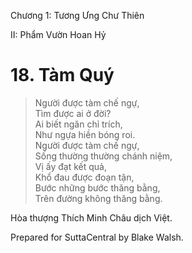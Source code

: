  

Chương 1: Tương Ưng Chư Thiên

II: Phẩm Vườn Hoan Hỷ

# 18\. Tàm Quý

> Người được tàm chế ngự,  
> Tìm được ai ở đời?  
> Ai biết ngăn chỉ trích,  
> Như ngựa hiền bóng roi.  
> Người được tàm chế ngự,  
> Sống thường thường chánh niệm,  
> Vị ấy đạt kết quả,  
> Khổ đau được đoạn tận,  
> Bước những bước thăng bằng,  
> Trên đường không thăng bằng.

Hòa thượng Thích Minh Châu dịch Việt.

Prepared for SuttaCentral by Blake Walsh.